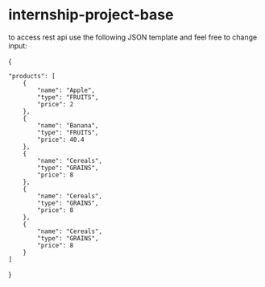 # internship-project-base

to access rest api use the following JSON template and feel free to change input:


{

    "products": [
        {
            "name": "Apple",
            "type": "FRUITS",
            "price": 2
        },
        {
            "name": "Banana",
            "type": "FRUITS",
            "price": 40.4
        },
        {
            "name": "Cereals",
            "type": "GRAINS",
            "price": 8
        },
        {
            "name": "Cereals",
            "type": "GRAINS",
            "price": 8
        },
        {
            "name": "Cereals",
            "type": "GRAINS",
            "price": 8
        }
    ]
}
